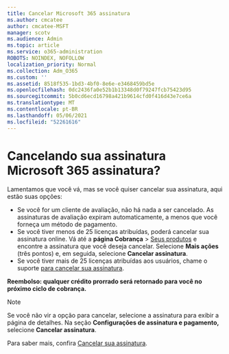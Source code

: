 ```yaml
---
title: Cancelar Microsoft 365 assinatura
ms.author: cmcatee
author: cmcatee-MSFT
manager: scotv
ms.audience: Admin
ms.topic: article
ms.service: o365-administration
ROBOTS: NOINDEX, NOFOLLOW
localization_priority: Normal
ms.collection: Adm_O365
ms.custom: ''
ms.assetid: 8518f535-1bd3-4bf0-8e6e-e3468459bd5e
ms.openlocfilehash: 0dc2436fa0e52b1b13348d0f79247fcb75423d95
ms.sourcegitcommit: 5b0cd6ecd16798a421b9614cfd0f416d43e7ce6a
ms.translationtype: MT
ms.contentlocale: pt-BR
ms.lasthandoff: 05/06/2021
ms.locfileid: "52261616"
---
```

# <a name="canceling-your-microsoft-365-subscription"></a>Cancelando sua assinatura Microsoft 365 assinatura?

Lamentamos que você vá, mas se você quiser cancelar sua assinatura, aqui estão suas opções:
  
- Se você for um cliente de avaliação, não há nada a ser cancelado. As assinaturas de avaliação expiram automaticamente, a menos que você forneça um método de pagamento.
- Se você tiver menos de 25 licenças atribuídas, poderá cancelar sua assinatura online. Vá até a **página Cobrança** \> [Seus produtos](https://go.microsoft.com/fwlink/p/?linkid=842054) e encontre a assinatura que você deseja cancelar. Selecione **Mais ações** (três pontos) e, em seguida, selecione **Cancelar assinatura**.
- Se você tiver mais de 25 licenças atribuídas aos usuários, chame o suporte [para cancelar sua assinatura](/microsoft-365/admin/contact-support-for-business-products?view=o365-worldwide).

**Reembolso: qualquer crédito prorrado será retornado para você no próximo ciclo de cobrança.**

> [!NOTE]
> Se você não vir a opção para cancelar, selecione a assinatura para exibir a página de detalhes. Na seção **Configurações de assinatura e pagamento,** selecione **Cancelar assinatura**.

Para saber mais, confira [Cancelar sua assinatura](https://docs.microsoft.com/microsoft-365/commerce/subscriptions/cancel-your-subscription).